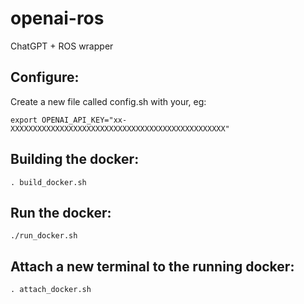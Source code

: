 # openai-ros
ChatGPT + ROS wrapper

## Configure:
Create a new file called config.sh with your, eg:

    export OPENAI_API_KEY="xx-XXXXXXXXXXXXXXXXXXXXXXXXXXXXXXXXXXXXXXXXXXXXXXXX"

## Building the docker:
    . build_docker.sh

## Run the docker:
    ./run_docker.sh
    
## Attach a new terminal to the running docker:
    . attach_docker.sh
